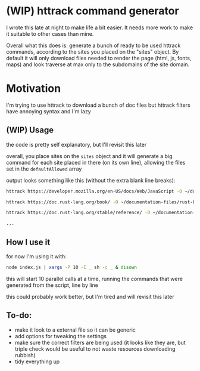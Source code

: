 # (WIP) httrack command generator

I wrote this late at night to make life a bit easier. It needs more work to make it suitable to other cases than mine.

Overall what this does is: generate a bunch of ready to be used httrack commands, according to the sites you placed on the "sites" object. By default it will only download files needed to render the page (html, js, fonts, maps) and look traverse at max only to the subdomains of the site domain.

# Motivation

I'm trying to use httrack to download a bunch of doc files but httrack filters have annoying syntax and I'm lazy

## (WIP) Usage

the code is pretty self explanatory, but I'll revisit this later

overall, you place sites on the `sites` object and it will generate a big command for each site placed in there (on its own line), allowing the files set in the `defaultAllowed` array 

output looks something like this (without the extra blank line breaks):
```bash
httrack https://developer.mozilla.org/en-US/docs/Web/JavaScript -O ~/documentation-files/mozilla.org "+*.mozilla.org/**/*.html" "+*.mozilla.org/**/*.css" "+*.mozilla.org/**/*.js" "+*.mozilla.org/**/*.map.js" "+*.mozilla.org/**/*.map.css" "+*.mozilla.org/**/*.woff" "+*.mozilla.org/**/*.woff2"

httrack https://doc.rust-lang.org/book/ -O ~/documentation-files/rust-book "+*.rust-lang.org/**/*.html" "+*.rust-lang.org/**/*.css" "+*.rust-lang.org/**/*.js" "+*.rust-lang.org/**/*.map.js" "+*.rust-lang.org/**/*.map.css" "+*.rust-lang.org/**/*.woff" "+*.rust-lang.org/**/*.woff2"

httrack https://doc.rust-lang.org/stable/reference/ -O ~/documentation-files/rust-reference "+*.rust-lang.org/**/*.html" "+*.rust-lang.org/**/*.css" "+*.rust-lang.org/**/*.js" "+*.rust-lang.org/**/*.map.js" "+*.rust-lang.org/**/*.map.css" "+*.rust-lang.org/**/*.woff" "+*.rust-lang.org/**/*.woff2"

...
```

## How I use it

for now I'm using it with:
```bash
node index.js | xargs -P 10 -I _ sh -c _ & disown
```

this will start 10 parallel calls at a time, running the commands that were generated from the script, line by line

this could probably work better, but I'm tired and will revisit this later

## To-do:

- make it look to a external file so it can be generic
- add options for tweaking the settings
- make sure the correct filters are being used (it looks like they are, but triple check would be useful to not waste resources downloading rubbish)
- tidy everything up
